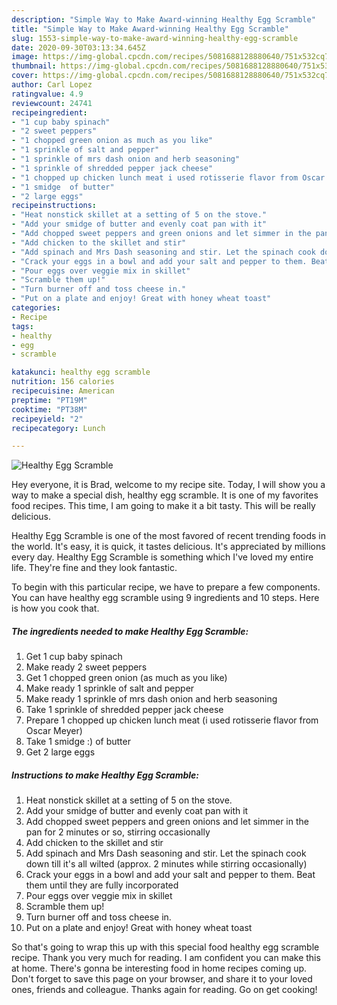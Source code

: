 ```yaml
---
description: "Simple Way to Make Award-winning Healthy Egg Scramble"
title: "Simple Way to Make Award-winning Healthy Egg Scramble"
slug: 1553-simple-way-to-make-award-winning-healthy-egg-scramble
date: 2020-09-30T03:13:34.645Z
image: https://img-global.cpcdn.com/recipes/5081688128880640/751x532cq70/healthy-egg-scramble-recipe-main-photo.jpg
thumbnail: https://img-global.cpcdn.com/recipes/5081688128880640/751x532cq70/healthy-egg-scramble-recipe-main-photo.jpg
cover: https://img-global.cpcdn.com/recipes/5081688128880640/751x532cq70/healthy-egg-scramble-recipe-main-photo.jpg
author: Carl Lopez
ratingvalue: 4.9
reviewcount: 24741
recipeingredient:
- "1 cup baby spinach"
- "2 sweet peppers"
- "1 chopped green onion as much as you like"
- "1 sprinkle of salt and pepper"
- "1 sprinkle of mrs dash onion and herb seasoning"
- "1 sprinkle of shredded pepper jack cheese"
- "1 chopped up chicken lunch meat i used rotisserie flavor from Oscar Meyer"
- "1 smidge  of butter"
- "2 large eggs"
recipeinstructions:
- "Heat nonstick skillet at a setting of 5 on the stove."
- "Add your smidge of butter and evenly coat pan with it"
- "Add chopped sweet peppers and green onions and let simmer in the pan for 2 minutes or so, stirring occasionally"
- "Add chicken to the skillet and stir"
- "Add spinach and Mrs Dash seasoning and stir. Let the spinach cook down till it&#39;s all wilted (approx. 2 minutes while stirring occasionally)"
- "Crack your eggs in a bowl and add your salt and pepper to them. Beat them until they are fully incorporated"
- "Pour eggs over veggie mix in skillet"
- "Scramble them up!"
- "Turn burner off and toss cheese in."
- "Put on a plate and enjoy! Great with honey wheat toast"
categories:
- Recipe
tags:
- healthy
- egg
- scramble

katakunci: healthy egg scramble 
nutrition: 156 calories
recipecuisine: American
preptime: "PT19M"
cooktime: "PT38M"
recipeyield: "2"
recipecategory: Lunch

---
```



![Healthy Egg Scramble](https://img-global.cpcdn.com/recipes/5081688128880640/751x532cq70/healthy-egg-scramble-recipe-main-photo.jpg)

Hey everyone, it is Brad, welcome to my recipe site. Today, I will show you a way to make a special dish, healthy egg scramble. It is one of my favorites food recipes. This time, I am going to make it a bit tasty. This will be really delicious.

Healthy Egg Scramble is one of the most favored of recent trending foods in the world. It's easy, it is quick, it tastes delicious. It's appreciated by millions every day. Healthy Egg Scramble is something which I've loved my entire life. They're fine and they look fantastic.




To begin with this particular recipe, we have to prepare a few components. You can have healthy egg scramble using 9 ingredients and 10 steps. Here is how you cook that.

<!--inarticleads1-->

##### The ingredients needed to make Healthy Egg Scramble:

1. Get 1 cup baby spinach
1. Make ready 2 sweet peppers
1. Get 1 chopped green onion (as much as you like)
1. Make ready 1 sprinkle of salt and pepper
1. Make ready 1 sprinkle of mrs dash onion and herb seasoning
1. Take 1 sprinkle of shredded pepper jack cheese
1. Prepare 1 chopped up chicken lunch meat (i used rotisserie flavor from Oscar Meyer)
1. Take 1 smidge :) of butter
1. Get 2 large eggs




<!--inarticleads2-->

##### Instructions to make Healthy Egg Scramble:

1. Heat nonstick skillet at a setting of 5 on the stove.
1. Add your smidge of butter and evenly coat pan with it
1. Add chopped sweet peppers and green onions and let simmer in the pan for 2 minutes or so, stirring occasionally
1. Add chicken to the skillet and stir
1. Add spinach and Mrs Dash seasoning and stir. Let the spinach cook down till it&#39;s all wilted (approx. 2 minutes while stirring occasionally)
1. Crack your eggs in a bowl and add your salt and pepper to them. Beat them until they are fully incorporated
1. Pour eggs over veggie mix in skillet
1. Scramble them up!
1. Turn burner off and toss cheese in.
1. Put on a plate and enjoy! Great with honey wheat toast




So that's going to wrap this up with this special food healthy egg scramble recipe. Thank you very much for reading. I am confident you can make this at home. There's gonna be interesting food in home recipes coming up. Don't forget to save this page on your browser, and share it to your loved ones, friends and colleague. Thanks again for reading. Go on get cooking!
